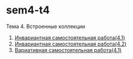 # sem4-t4
Тема 4. Встроенные коллекции


 1. [Инвариантная самостоятельная работа(4.1)](https://repl.it/@LizaBielorukova/Invariantnaia41#main.py)
 2. [Инвариантная самостоятельная работа(4.2)](https://repl.it/@LizaBielorukova/Invariantnaia-42#main.py)
 3. [Вариативная самостоятельная работа(4.1)](https://repl.it/@LizaBielorukova/Variativnaia41#main.py)
